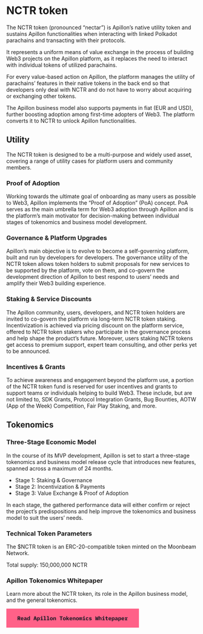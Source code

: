 # NCTR token

The NCTR token (pronounced “nectar”) is Apillon’s native utility token and sustains Apillon functionalities when interacting with linked Polkadot parachains and transacting with their protocols. 

It represents a uniform means of value exchange in the process of building Web3 projects on the Apillon platform, as it replaces the need to interact with individual tokens of utilized parachains.

For every value-based action on Apillon, the platform manages the utility of parachains’ features in their native tokens in the back end so that developers only deal with NCTR and do not have to worry about acquiring or exchanging other tokens.

The Apillon business model also supports payments in fiat (EUR and USD), further boosting adoption among first-time adopters of Web3. The platform converts it to NCTR to unlock Apillon functionalities.

## Utility

The NCTR token is designed to be a multi-purpose and widely used asset, covering a range of utility cases for platform users and community members.

### Proof of Adoption

Working towards the ultimate goal of onboarding as many users as possible to Web3, Apillon implements the “Proof of Adoption” (PoA) concept. PoA serves as the main umbrella term for Web3 adoption through Apillon and is the platform’s main motivator for decision-making between individual stages of tokenomics and business model development.

### Governance & Platform Upgrades

Apillon’s main objective is to evolve to become a self-governing platform, built and run by developers for developers. The governance utility of the NCTR token allows token holders to submit proposals for new services to be supported by the platform, vote on them, and co-govern the development direction of Apillon to best respond to users’ needs and amplify their Web3 building experience.

### Staking & Service Discounts

The Apillon community, users, developers, and NCTR token holders are invited to co-govern the platform via long-term NCTR token staking. Incentivization is achieved via pricing discount on the platform service, offered to NCTR token stakers who participate in the governance process and help shape the product’s future. Moreover, users staking NCTR tokens get access to premium support, expert team consulting, and other perks yet to be announced.

### Incentives & Grants

To achieve awareness and engagement beyond the platform use, a portion of the NCTR token fund is reserved for user incentives and grants to support teams or individuals helping to build Web3. These include, but are not limited to, SDK Grants, Protocol Integration Grants, Bug Bounties, AOTW (App of the Week) Competition, Fair Play Staking, and more.

## Tokenomics

### Three-Stage Economic Model

In the course of its MVP development, Apillon is set to start a three-stage tokenomics and business model release cycle that introduces new features, spanned across a maximum of 24 months.

* Stage 1: Staking & Governance
* Stage 2: Incentivization & Payments
* Stage 3: Value Exchange & Proof of Adoption

In each stage, the gathered performance data will either confirm or reject the project’s predispositions and help improve the tokenomics and business model to suit the users’ needs.

### Technical Token Parameters

The $NCTR token is an ERC-20-compatible token minted on the Moonbeam Network. 

Total supply: 150,000,000 NCTR

### Apillon Tokenomics Whitepaper

Learn more about the NCTR token, its role in the Apillon business model, and the general tokenomics.

[![image](/assets/Apillon-Read-Apillon-Tokenomics-Whitepaper@2x.png)](https://apillon.io/files/Apillon_Tokenomics_Whitepaper.pdf)
